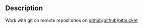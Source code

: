 ##      Description


Work with git on remote repositories on [githab](https://gitlab.com/Begun74/test_ta/tree/master)/[github](https://github.com/begun74/test_sa)/[bitbucket](https://bitbucket.org/begun74/test_sa/src/master/)

